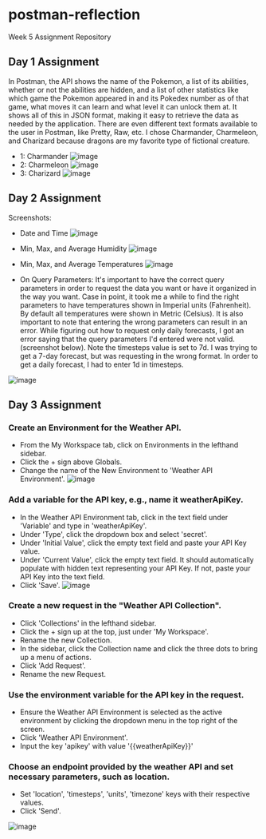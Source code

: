 # postman-reflection
Week 5 Assignment Repository

## Day 1 Assignment
In Postman, the API shows the name of the Pokemon, a list of its abilities, whether or not the abilities are hidden, and a list of other statistics like which game the Pokemon appeared in and its Pokedex number as of that game, what moves it can learn and what level it can unlock them at. It shows all of this in JSON format, making it easy to retrieve the data as needed by the application. There are even different text formats available to the user in Postman, like Pretty, Raw, etc. I chose Charmander, Charmeleon, and Charizard because dragons are my favorite type of fictional creature.
- 1: Charmander ![image](https://github.com/rja87sd/postman-reflection/assets/145504216/b0245f87-83e6-43b4-8bd5-3cd958fe097b)
- 2: Charmeleon ![image](https://github.com/rja87sd/postman-reflection/assets/145504216/b3c23584-d331-4c2d-8c83-3689e26da249)
- 3: Charizard ![image](https://github.com/rja87sd/postman-reflection/assets/145504216/c473d1eb-8614-43e9-b2a1-cf686ce916dd)


## Day 2 Assignment
Screenshots:
- Date and Time
  ![image](https://github.com/rja87sd/postman-reflection/assets/145504216/a9822e53-3fa4-452a-a027-f858e799a877)
- Min, Max, and Average Humidity
  ![image](https://github.com/rja87sd/postman-reflection/assets/145504216/0e3cf60f-1b95-4354-96a8-1ff87c16b71d)
- Min, Max, and Average Temperatures
  ![image](https://github.com/rja87sd/postman-reflection/assets/145504216/666adb70-525b-4710-b7d8-dd8b1bbf6534)

- On Query Parameters:
  It's important to have the correct query parameters in order to request the data you want or have it organized in the way you want. Case in point, it took me a while to find the right parameters to have temperatures shown in Imperial units (Fahrenheit). By default all temperatures were shown in Metric (Celsius). It is also important to note that entering the wrong parameters can result in an error. While figuring out how to request only daily forecasts, I got an error saying that the query parameters I'd entered were not valid. (screenshot below). Note the timesteps value is set to 7d. I was trying to get a 7-day forecast, but was requesting in the wrong format. In order to get a daily forecast, I had to enter 1d in timesteps.

![image](https://github.com/rja87sd/postman-reflection/assets/145504216/6120949a-baf5-4b1d-9897-cb1d70d7a801)


## Day 3 Assignment
### Create an Environment for the Weather API.
- From the My Workspace tab, click on Environments in the lefthand sidebar.
- Click the + sign above Globals.
- Change the name of the New Environment to 'Weather API Environment'.
![image](https://github.com/rja87sd/postman-reflection/assets/145504216/dc644443-a662-4755-a25d-8409d533c01b)

### Add a variable for the API key, e.g., name it weatherApiKey.
- In the Weather API Environment tab, click in the text field under 'Variable' and type in 'weatherApiKey'.
- Under 'Type', click the dropdown box and select 'secret'.
- Under 'Initial Value', click the empty text field and paste your API Key value.
- Under 'Current Value', click the empty text field. It should automatically populate with hidden text representing your API Key. If not, paste your API Key into the text field.
- Click 'Save'.
![image](https://github.com/rja87sd/postman-reflection/assets/145504216/5a5302a2-1fd2-4636-9ab6-0c993adfada7)

### Create a new request in the "Weather API Collection".
- Click 'Collections' in the lefthand sidebar.
- Click the + sign up at the top, just under 'My Workspace'.
- Rename the new Collection.
- In the sidebar, click the Collection name and click the three dots to bring up a menu of actions.
- Click 'Add Request'.
- Rename the new Request.
  
### Use the environment variable for the API key in the request.
- Ensure the Weather API Environment is selected as the active environment by clicking the dropdown menu in the top right of the screen.
- Click 'Weather API Environment'.
- Input the key 'apikey' with value '{{weatherApiKey}}'
  
### Choose an endpoint provided by the weather API and set necessary parameters, such as location.
- Set 'location', 'timesteps', 'units', 'timezone' keys with their respective values.
- Click 'Send'.

![image](https://github.com/rja87sd/postman-reflection/assets/145504216/24102cbc-4cce-4353-a4a8-409a6c73d269)


